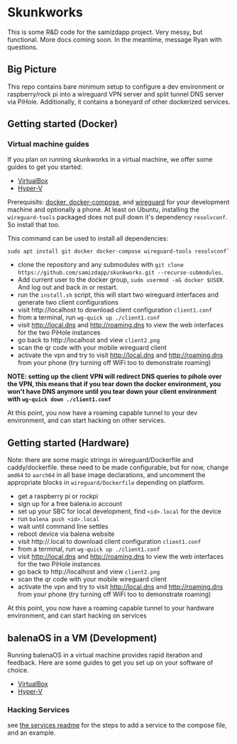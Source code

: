 # Skunkworks

This is some R&D code for the samizdapp project. Very messy, but functional. More docs coming soon. In the meantime, message Ryan with questions.

## Big Picture

This repo contains bare minimum setup to configure a dev environment or raspberry/rock pi into a wireguard VPN server and split tunnel DNS server via PiHole. Additionally, it contains a boneyard of other dockerized services.

## Getting started (Docker)

### Virtual machine guides

If you plan on running skunkworks in a virtual machine, we offer some guides to get you started:

- [VirtualBox](docs/VirtualBox.md)
- [Hyper-V](docs/HyperV.md)

Prerequisits: [docker, docker-compose](https://docs.docker.com/compose/install/), and [wireguard](https://www.wireguard.com/install/) for your development machine and optionally a phone.
At least on Ubuntu, installing the `wireguard-tools` packaged does not pull down it's dependency `resolvconf`. So install that too.

This command can be used to install all dependencies:

```
sudo apt install git docker docker-compose wireguard-tools resolvconf`
```

- clone the repository and any submodules with `git clone https://github.com/samizdapp/skunkworks.git --recurse-submodules`.
- Add current user to the docker group, `sudo usermod -aG docker $USER`. And log out and back in or restart.
- run the `install.sh` script, this will start two wireguard interfaces and generate two client configurations
- visit http://localhost to download client configuration `client1.conf`
- from a terminal, run `wg-quick up ./client1.conf`
- visit http://local.dns and http://roaming.dns to view the web interfaces for the two PiHole instances
- go back to http://localhost and view `client2.png`
- scan the qr code with your mobile wireguard client
- activate the vpn and try to visit http://local.dns and http://roaming.dns from your phone (try turning off WiFi too to demonstrate roaming)

**NOTE: setting up the client VPN will redirect DNS queries to pihole over the VPN, this means that if you tear down the docker environment, you won't have DNS anymore until you tear down your client environment with `wg-quick down ./client1.conf`**

At this point, you now have a roaming capable tunnel to your dev environment, and can start hacking on other services.

## Getting started (Hardware)

Note: there are some magic strings in wireguard/Dockerfile and caddy/dockerfile. these need to be made configurable, but for now, change `amd64` to `aarch64` in all base image declarations, and uncomment the appropriate blocks in `wireguard/Dockerfile` depending on platform.

- get a raspberry pi or rockpi
- sign up for a free balena.io account
- set up your SBC for local development, find `<id>.local` for the device
- run `balena push <id>.local`
- wait until command line settles
- reboot device via balena website
- visit http://<id>.local to download client configuration `client1.conf`
- from a terminal, run `wg-quick up ./client1.conf`
- visit http://local.dns and http://roaming.dns to view the web interfaces for the two PiHole instances
- go back to http://localhost and view `client2.png`
- scan the qr code with your mobile wireguard client
- activate the vpn and try to visit http://local.dns and http://roaming.dns from your phone (try turning off WiFi too to demonstrate roaming)

At this point, you now have a roaming capable tunnel to your hardware environment, and can start hacking on services

## balenaOS in a VM (Development)

Running balenaOS in a virtual machine provides rapid iteration and feedback. Here are some guides to get you set up on your software of choice.

- [VirtualBox](docs/VirtualBox-dev.md)
- [Hyper-V](docs/HyperV-dev.md)

### Hacking Services

see [the services readme](./services/README.md) for the steps to add a service to the compose file, and an example.
